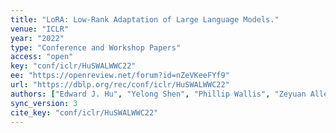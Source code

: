 ```yaml
---
title: "LoRA: Low-Rank Adaptation of Large Language Models."
venue: "ICLR"
year: "2022"
type: "Conference and Workshop Papers"
access: "open"
key: "conf/iclr/HuSWALWWC22"
ee: "https://openreview.net/forum?id=nZeVKeeFYf9"
url: "https://dblp.org/rec/conf/iclr/HuSWALWWC22"
authors: ["Edward J. Hu", "Yelong Shen", "Phillip Wallis", "Zeyuan Allen-Zhu", "Yuanzhi Li", "Shean Wang", "Lu Wang", "Weizhu Chen"]
sync_version: 3
cite_key: "conf/iclr/HuSWALWWC22"
---
```

